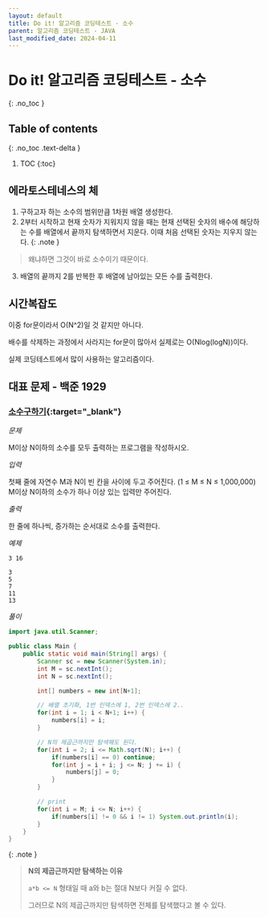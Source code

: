 ```yaml
---
layout: default
title: Do it! 알고리즘 코딩테스트 - 소수
parent: 알고리즘 코딩테스트 - JAVA
last_modified_date: 2024-04-11
---
```


# Do it! 알고리즘 코딩테스트 - 소수
{: .no_toc }

## Table of contents
{: .no_toc .text-delta }

1. TOC
{:toc}

## 에라토스테네스의 체

1. 구하고자 하는 소수의 범위만큼 1차원 배열 생성한다.
2. 2부터 시작하고 현재 숫자가 지워지지 않을 때는 현재 선택된 숫자의 배수에 해당하는 수를 배열에서 끝까지 탐색하면서 지운다. 이때 처음 선택된 숫자는 지우지 않는다.
  {: .note }
  > 왜냐하면 그것이 바로 소수이기 때문이다.
3. 배열의 끝까지 2를 반복한 후 배열에 남아있는 모든 수를 출력한다.

## 시간복잡도

이중 for문이라서 O(N^2)일 것 같지만 아니다.

배수를 삭제하는 과정에서 사라지는 for문이 많아서 실제로는 O(Nlog(logN))이다.

실제 코딩테스트에서 많이 사용하는 알고리즘이다.

## 대표 문제 - 백준 1929

### [소수구하기](https://www.acmicpc.net/problem/1929){:target="_blank"}

*문제*

M이상 N이하의 소수를 모두 출력하는 프로그램을 작성하시오.

*입력*

첫째 줄에 자연수 M과 N이 빈 칸을 사이에 두고 주어진다. (1 ≤ M ≤ N ≤ 1,000,000) M이상 N이하의 소수가 하나 이상 있는 입력만 주어진다.

*출력*

한 줄에 하나씩, 증가하는 순서대로 소수를 출력한다.

*예제*

```
3 16
```

```
3
5
7
11
13
```

*풀이*

```java
import java.util.Scanner;

public class Main {
    public static void main(String[] args) {
        Scanner sc = new Scanner(System.in);
        int M = sc.nextInt();
        int N = sc.nextInt();

        int[] numbers = new int[N+1];

        // 배열 초기화, 1번 인덱스에 1, 2번 인덱스에 2..
        for(int i = 1; i < N+1; i++) {
            numbers[i] = i;
        }

        // N의 제곱근까지만 탐색해도 된다.
        for(int i = 2; i <= Math.sqrt(N); i++) {
            if(numbers[i] == 0) continue;
            for(int j = i + i; j <= N; j += i) {
                numbers[j] = 0;
            }
        }

        // print
        for(int i = M; i <= N; i++) {
            if(numbers[i] != 0 && i != 1) System.out.println(i);
        }
    }
}
```

{: .note }
> **N의 제곱근까지만 탐색하는 이유**
>
> `a*b <= N` 형태일 때 a와 b는 절대 N보다 커질 수 없다.
>
> 그러므로 N의 제곱근까지만 탐색하면 전체를 탐색했다고 볼 수 있다.